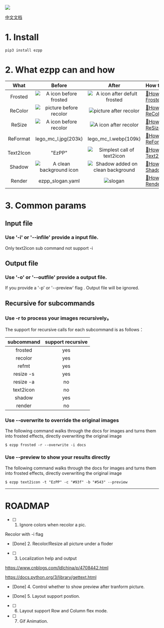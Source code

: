 
![](docs/ezpp_slogan.png)

[中文文档](README.CN.md)

# 1. Install

```bash
pip3 install ezpp
```

# 2. What ezpp can and how

What |Before|After|How to
:---:|:---:|:---:|:---
Frosted|![A icon before frosted]( docs/ezpp_slogan_256x128.png)|![A icon after defult frosted](docs/ezpp_slogan_256x128_frosted.png)|[🔗How to Frosted](docs/subcmd_04_frosted.md)
ReColor|![picture before recolor](docs/logo_256x256.png)|![picture after recolor](docs/logo_blue_hsv_v(-0.5).png)|[🔗How to ReColor](docs/subcmd_01_recolor.md)
ReSize|![A icon before recolor](docs/logo_256x256.png)|![A icon after recolor](docs/logo_64.png)|[🔗How to ReSize](docs/subcmd_02_resize.md)
ReFormat|lego_mc_l.jpg(203k)|lego_mc_l.webp(109k)|[🔗How to ReFormat](docs/subcmd_03_reformat.md)
Text2Icon| "EzPP"|![Simplest call of text2icon](docs/ezpp_t_128.png)|[🔗How to Text2Icon➡](docs/subcmd_05_text2icon.md)
Shadow|![A clean background icon](docs/ezpp_t_128.png)|![Shadow added on clean background](docs/ezpp_t_128_shadow.png)|[🔗How to Shadow](docs/subcmd_06_shadow.md)
Render|ezpp_slogan.yaml|![slogan](docs/ezpp_slogan_256x128.png)|[🔗How to Render](examples/render/examples_render.md)

# 3. Common params

## Input file
### Use '-i' or '--infile' provide a input file.

Only text2icon sub command not support -i

## Output file
### Use '-o' or '--outfile' provide a output file.
                            
If you provide a '-p' or '--preview' flag . Output file will be ignored.

## Recursive for subcommands

### Use -r to  process your images recursively。

The support for recursive calls for each subcommand is as follows：

subcommand|support recursive
:---:|:---:
frosted|yes
recolor|yes
refmt|yes
resize -s|yes
resize -a|no
text2icon |no
shadow |yes
render |no


### Use --overwrite to override the original images

The following command walks through the docs for images and turns them into frosted effects, directly overwriting the original image
```text
$ ezpp frosted -r --overwrite -i docs
```

### Use --preview to show your results directly

The following command walks through the docs for images and turns them into frosted effects, directly overwriting the original image
```text
$ ezpp text2icon -t "EzPP" -c "#93f" -b "#543" --preview
```
------ 
# ROADMAP
- [ ] 1. Ignore colors when recolor a pic.

Recolor with -i flag

- [Done] 2. Recolor/Resize all picture under a floder 


- [ ] 3. Localization help and output

https://www.cnblogs.com/ldlchina/p/4708442.html

https://docs.python.org/3/library/gettext.html

- [Done] 4. Control whether to  show preview after tranform picture.

- [Done] 5. Layout support postion.
- [ ] 6. Layout support Row and Column flex mode.
- [ ] 7. Gif Animation.